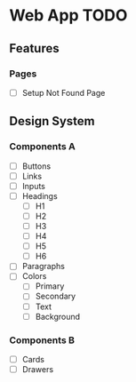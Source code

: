 # Web App TODO

## Features

### Pages

- [ ] Setup Not Found Page

## Design System

### Components A

- [ ] Buttons
- [ ] Links
- [ ] Inputs
- [ ] Headings
    - [ ] H1
    - [ ] H2
    - [ ] H3
    - [ ] H4
    - [ ] H5
    - [ ] H6
- [ ] Paragraphs
- [ ] Colors
    - [ ] Primary
    - [ ] Secondary
    - [ ] Text
    - [ ] Background

### Components B

- [ ] Cards
- [ ] Drawers
